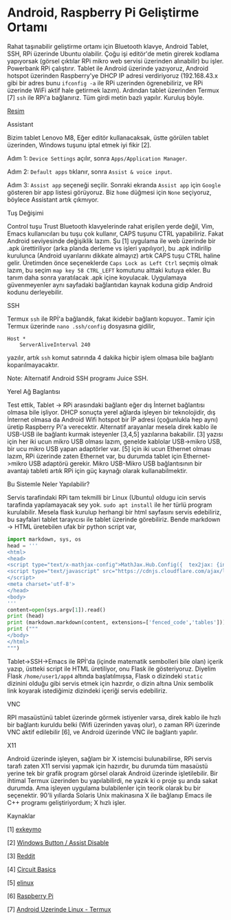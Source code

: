 # Android, Raspberry Pi Geliştirme Ortamı

Rahat taşınabilir geliştirme ortamı için Bluetooth klavye, Android
Tablet, SSH, RPi üzerinde Ubuntu olabilir. Çoğu işi editör'de metin
girerek kodlama yapıyorsak (görsel çıktılar RPi mikro web servisi
üzerinden alınabilir) bu işler. Powerbank RPi çalıştırır. Tablet ile
Android üzerinde yazıyoruz, Android hotspot üzerinden Raspberry'ye
DHCP IP adresi verdiriyoruz (192.168.43.x gibi bir adres bunu
`ifconfig -a` ile RPi uzerinden ögrenebiliriz, ve RPi üzerinde WiFi
aktif hale getirmek lazım). Ardından tablet üzerinden Termux [7] `ssh`
ile RPi'a bağlanırız. Tüm girdi metin bazlı yapılır. Kuruluş böyle.

[Resim](tablrpi1.jpg)

Assistant

Bizim tablet Lenovo M8, Eğer editör kullanacaksak, üstte görülen
tablet üzerinden, Windows tuşunu iptal etmek iyi fikir [2].

Adım 1: `Device Settings` açılır, sonra `Apps/Application Manager`.

Adım 2: `Default apps` tıklanır, sonra `Assist & voice input`.

Adım 3: `Assist app` seçeneği seçilir. Sonraki ekranda `Assist app`
için `Google` gösteren bir app listesi görüyoruz. Biz `home` düğmesi
için `None` seçiyoruz, böylece Assistant artık çıkmıyor.

Tuş Değişimi

Control tuşu Trust Bluetooth klavyelerinde rahat erişilen yerde değil,
Vim, Emacs kullanıcıları bu tuşu çok kullanır, CAPS tuşunu CTRL
yapabiliriz. Fakat Android seviyesinde değişiklik lazım. Şu [1]
uygulama ile web üzerinde bir .apk ürettiriliyor (arka planda derleme
vs işleri yapılıyor), bu .apk indirilip kurulunca (Android uyarılarını
dikkate almayız) artık CAPS tuşu CTRL haline gelir. Üretimden önce
seçeneklerde `Caps Lock as Left Ctrl` seçmiş olmak lazım, bu seçim
`map key 58 CTRL_LEFT` komutunu alttaki kutuya ekler. Bu tanım daha
sonra yaratılacak .apk içine koyulacak. Uygulamaya güvenmeyenler aynı
sayfadaki bağlantıdan kaynak koduna gidip Android kodunu derleyebilir.

SSH

Termux `ssh` ile RPİ'a bağlandık, fakat ikidebir bağlantı
kopuyor.. Tamir için Termux üzerinde `nano .ssh/config` dosyasına
gidilir,

```
Host *
    ServerAliveInterval 240
```

yazılır, artık `ssh` komut satırında 4 dakika hiçbir işlem olmasa bile
bağlantı koparılmayacaktır.

Note: Alternatif Android SSH programı Juice SSH.

Yerel Ağ Baglantısı

Test ettik, Tablet -> RPi arasındaki bağlantı eğer dış İnternet
bağlantısı olmasa bile işliyor. DHCP sonuçta yerel ağlarda işleyen bir
teknolojidir, dış İnternet olmasa da Android Wifi hotspot bir İP
adresi (çoğunlukla hep aynı) üretip Raspberry Pi'a
verecektir. Alternatif arayanlar mesela direk kablo ile USB-USB ile
bağlantı kurmak isteyenler [3,4,5] yazılarına bakabilir. [3] yazısı
için her iki ucun mikro USB olması lazım, genelde kablolar USB->mikro
USB, bir ucu mikro USB yapan adaptörler var. [5] için iki ucun
Ethernet olması lazım, RPi üzerinde zaten Ethernet var, bu durumda
tablet için Ethernet->mikro USB adaptörü gerekir. Mikro USB-Mikro USB
bağlantısının bir avantajı tableti artık RPi için güç kaynağı olarak
kullanabilmektir.

Bu Sistemle Neler Yapılabilir?

Servis tarafindaki RPi tam tekmilli bir Linux (Ubuntu) oldugu icin
servis tarafinda yapılamayacak sey yok. `sudo apt install` ile her
türlü program kurulabilir. Mesela flask kurulup herhangi bir html
sayfasını servis edebiliriz, bu sayfalari tablet tarayıcısı ile tablet
üzerinde görebiliriz. Bende markdown -> HTML üretebilen ufak bir
python script var,

```python
import markdown, sys, os
head = '''
<html>
<head>
<script type="text/x-mathjax-config">MathJax.Hub.Config({  tex2jax: {inlineMath: [["$","$"]  ]}});</script>
<script type="text/javascript" src="https://cdnjs.cloudflare.com/ajax/libs/mathjax/2.7.5/MathJax.js?config=TeX-AMS_HTML-full">
</script>
<meta charset='utf-8'>
</head>
<body>
'''
content=open(sys.argv[1]).read()
print (head)
print (markdown.markdown(content, extensions=['fenced_code','tables']))
print ("""
</body>
</html>
""")
```

Tablet->SSH->Emacs ile RPİ'da (içinde matematik sembolleri bile olan)
içerik yazıp, üstteki script ile HTML üretiliyor, onu Flask ile
gösteriyoruz. Diyelim Flask `/home/user1/app4` altında başlatılmışsa,
Flask o dizindeki `static` dizinini olduğu gibi servis etmek için
hazırdır, o dizin altına Unix sembolik link koyarak istediğimiz
dizindeki içeriği servis edebiliriz.

VNC

RPI masaüstünü tablet üzerinde görmek istiyenler varsa, direk kablo
ile hızlı bir bağlantı kuruldu belki (Wifi üzerinden yavaş olur), o
zaman RPi üzerinde VNC aktif edilebilir [6], ve Android üzerinde VNC
ile bağlantı yapılır.

X11

Android üzerinde işleyen, sağlam bir X istemcisi bulunabilirse, RPi
servis tarafı zaten X11 servisi yapmak için hazırdır, bu durumda tüm
masaüstü yerine tek bir grafik program görsel olarak Android üzerinde
işletilebilir. Bir ihtimal Termux üzerinden bu yapılabilirdi, ne yazık
ki o proje şu anda sakat durumda. Ama işleyen uygulama bulabilenler
için teorik olarak bu bir seçenektir. 90'li yıllarda Solaris Unix
makinasına X ile bağlanıp Emacs ile C++ programı geliştiriyordum; X
hızlı işler.

Kaynaklar

[1] [exkeymo](https://exkeymo.herokuapp.com/)

[2] [Windows Button / Assist Disable](https://www.guidingtech.com/remove-google-assistant-home-button/)

[3] [Reddit](https://www.reddit.com/r/raspberry_pi/comments/3bpw4g/connecting_to_the_raspberry_pi_from_your_android/)

[4] [Circuit Basics](https://www.circuitbasics.com/how-to-connect-to-a-raspberry-pi-directly-with-an-ethernet-cable/)

[5] [elinux](https://elinux.org/How_to_use_an_Android_tablet_as_a_Raspberry_Pi_console_terminal_and_internet_router)

[6] [Raspberry Pi](../../2020/07/raspberrypi.html)

[7] [Android Uzerinde Linux - Termux](../../2018/09/android-uzerinde-linux-termux.html)
